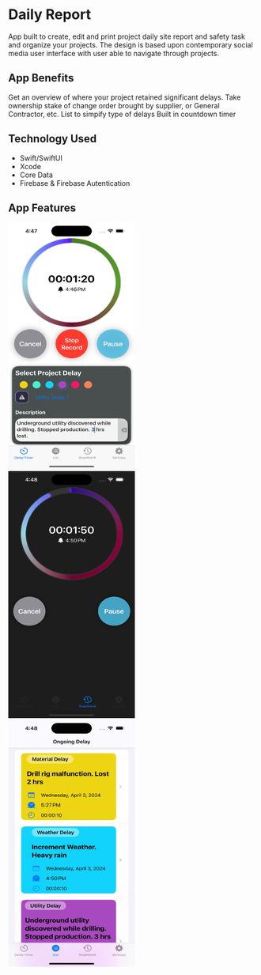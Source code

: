 # Daily Report

App built to create, edit and print project daily site report and safety task and organize your projects. The design is based upon contemporary social media user interface with user able to 
navigate through projects.

## App Benefits
Get an overview of where your project retained significant delays.
Take ownership stake of change order brought by supplier, or General Contractor, etc.
List to simpify type of delays
Built in countdown timer

## Technology Used
- Swift/SwiftUI
- Xcode
- Core Data
- Firebase & Firebase Autentication

## App Features

<a ><img src="https://github.com/mitsumoristudio/ConstructionTimer-/blob/48757f05bd0f68a2c12766679f79228c13ddf996/ConstructionTimer%20Main%20Screen.jpg" width= "256" height = "500" /></a>
<a ><img src="https://github.com/mitsumoristudio/ConstructionTimer-/blob/602e359cbe92fe20639d88eafdd2968de42ea356/Construction%20Timer%20ScreenShot2.jpg" width= "256" height = "500" /></a>
<a ><img src="https://github.com/mitsumoristudio/ConstructionTimer-/blob/a420c1e57078bbe727ef55f2e532f82cf771a917/ConstructionTimer%20Screenshot3.jpg" width= "256" height = "500" /></a>

